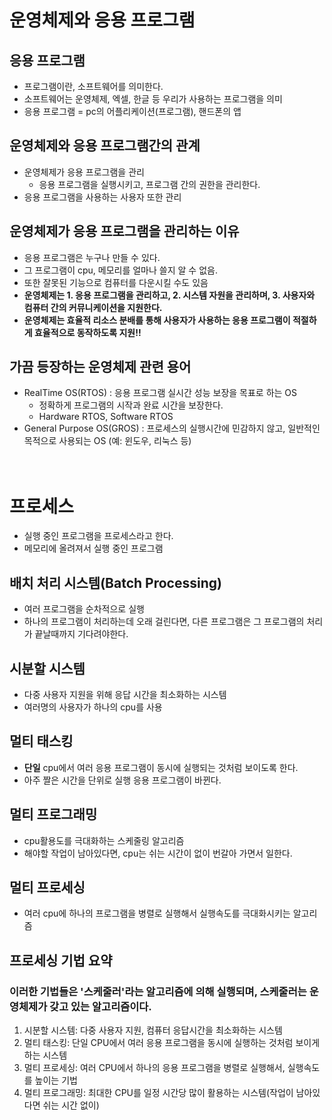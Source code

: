 # 운영체제와 응용 프로그램
## 응용 프로그램
- 프로그램이란, 소프트웨어를 의미한다.
- 소프트웨어는 운영체제, 엑셀, 한글 등 우리가 사용하는 프로그램을 의미
- 응용 프로그램 = pc의 어플리케이션(프로그램), 핸드폰의 앱
## 운영체제와 응용 프로그램간의 관계
- 운영체제가 응용 프로그램을 관리
  - 응용 프로그램을 실행시키고, 프로그램 간의 권한을 관리한다.
- 응용 프로그램을 사용하는 사용자 또한 관리

## 운영체제가 응용 프로그램을 관리하는 이유
- 응용 프로그램은 누구나 만들 수 있다.
- 그 프로그램이 cpu, 메모리를 얼마나 쓸지 알 수 없음.
- 또한 잘못된 기능으로 컴퓨터를 다운시킬 수도 있음
- **운영체제는 1. 응용 프로그램을 관리하고, 2. 시스템 자원을 관리하며, 3. 사용자와 컴퓨터 간의 커뮤니케이션을 지원한다.**
- **운영체제는 효율적 리소스 분배를 통해 사용자가 사용하는 응용 프로그램이 적절하게 효율적으로 동작하도록 지원!!**
## 가끔 등장하는 운영체제 관련 용어
- RealTime OS(RTOS) : 응용 프로그램 실시간 성능 보장을 목표로 하는 OS
  - 정확하게 프로그램의 시작과 완료 시간을 보장한다.
  - Hardware RTOS, Software RTOS
- General Purpose OS(GROS) : 프로세스의 실행시간에 민감하지 않고, 일반적인 목적으로 사용되는 OS (예: 윈도우, 리눅스 등)
<br><br><br>
# 프로세스
- 실행 중인 프로그램을 프로세스라고 한다.
- 메모리에 올려져서 실행 중인 프로그램

## 배치 처리 시스템(Batch Processing)
- 여러 프로그램을 순차적으로 실행
- 하나의 프로그램이 처리하는데 오래 걸린다면, 다른 프로그램은 그 프로그램의 처리가 끝날때까지 기다려야한다.

## 시분할 시스템
- 다중 사용자 지원을 위해 응답 시간을 최소화하는 시스템
- 여러명의 사용자가 하나의 cpu를 사용

## 멀티 태스킹
- **단일** cpu에서 여러 응용 프로그램이 동시에 실행되는 것처럼 보이도록 한다.
- 아주 짤은 시간을 단위로 실행 응용 프로그램이 바뀐다.

## 멀티 프로그래밍
- cpu활용도를 극대화하는 스케줄링 알고리즘
- 해야할 작업이 남아있다면, cpu는 쉬는 시간이 없이 번갈아 가면서 일한다.

## 멀티 프로세싱
- 여러 cpu에 하나의 프로그램을 병렬로 실행해서 실행속도를 극대화시키는 알고리즘

## 프로세싱 기법 요약
### 이러한 기법들은 '스케줄러'라는 알고리즘에 의해 실행되며, 스케줄러는 운영체제가 갖고 있는 알고리즘이다.
1. 시분할 시스템: 다중 사용자 지원, 컴퓨터 응답시간을 최소화하는 시스템
2. 멀티 태스킹: 단일 CPU에서 여러 응용 프로그램을 동시에 실행하는 것처럼 보이게 하는 시스템
3. 멀티 프로세싱: 여러 CPU에서 하나의 응용 프로그램을 병렬로 실행해서, 실행속도를 높이는 기법
4. 멀티 프로그래밍: 최대한 CPU를 일정 시간당 많이 활용하는 시스템(작업이 남아있다면 쉬는 시간 없이)
